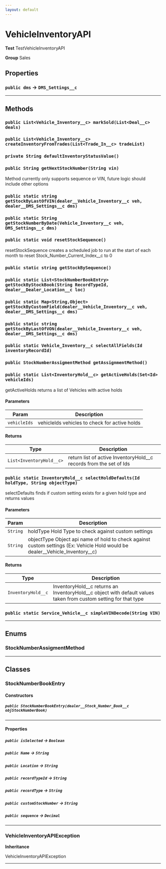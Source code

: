 ```yaml
---
layout: default
---
```

# VehicleInventoryAPI



**Test** TestVehicleInventoryAPI


**Group** Sales

## Properties

### `public dms` → `DMS_Settings__c`


---
## Methods
### `public List<Vehicle_Inventory__c> markSold(List<Deal__c> deals)`
### `public List<Vehicle_Inventory__c> createInventoryFromTrades(List<Trade_In__c> tradeList)`
### `private String defaultInventoryStatusValue()`
### `public String getNextStockNumber(String vin)`

Method currently only supports sequence or VIN, future logic should include other options

### `public static string getStockByLastOfVIN(dealer__Vehicle_Inventory__c veh, dealer__DMS_Settings__c dms)`
### `public static String getStockNumberByDate(Vehicle_Inventory__c veh, DMS_Settings__c dms)`
### `public static void resetStockSequence()`

resetStockSequence creates a scheduled job to run at the start of each month to reset Stock_Number_Current_Index__c to 0

### `public static string getStockBySequence()`
### `public static List<StockNumberBookEntry> getStockByStockBook(String RecordTypeId, dealer__Dealer_Location__c loc)`
### `public static Map<String,Object> getStockByCustomField(dealer__Vehicle_Inventory__c veh, dealer__DMS_Settings__c dms)`
### `public static string getStockByLastOfVON(dealer__Vehicle_Inventory__c veh, dealer__DMS_Settings__c dms)`
### `public static Vehicle_Inventory__c selectAllFields(Id inventoryRecordId)`
### `public StockNumberAssigmentMethod getAssignmentMethod()`
### `public static List<InventoryHold__c> getActiveHolds(Set<Id> vehicleIds)`

getActiveHolds returns a list of Vehicles with active holds

#### Parameters

|Param|Description|
|---|---|
|`vehicleIds`|vehicleIds vehicles to check for active holds|

#### Returns

|Type|Description|
|---|---|
|`List<InventoryHold__c>`|return list of active InventoryHold__c records from the set of Ids|

### `public static InventoryHold__c selectHoldDefaults(Id holdType, String objectType)`

selectDefaults finds if custom setting exists for a given hold type and returns values

#### Parameters

|Param|Description|
|---|---|
|`String`|holdType Hold Type to check against custom settings|
|`String`|objectType Object api name of hold to check against custom settings (Ex: Vehicle Hold would be dealer__Vehicle_Inventory__c)|

#### Returns

|Type|Description|
|---|---|
|`InventoryHold__c`|InventoryHold__c returns an InventoryHold__c object with default values taken from custom setting for that type|

### `public static Service_Vehicle__c simpleVINDecode(String VIN)`
---
## Enums
### StockNumberAssigmentMethod

---
## Classes
### StockNumberBookEntry
#### Constructors
##### `public StockNumberBookEntry(dealer__Stock_Number_Book__c objStockNumberBook)`
---
#### Properties

##### `public isSelected` → `Boolean`


##### `public Name` → `String`


##### `public Location` → `String`


##### `public recordTypeId` → `String`


##### `public recordType` → `String`


##### `public customStockNumber` → `String`


##### `public sequence` → `Decimal`


---

### VehicleInventoryAPIException

**Inheritance**

VehicleInventoryAPIException


---

